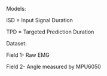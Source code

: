Models:

ISD = Input Signal Duration

TPD = Targeted Prediction Duration

Dataset:

Field 1- Raw EMG

Field 2- Angle measured by MPU6050
